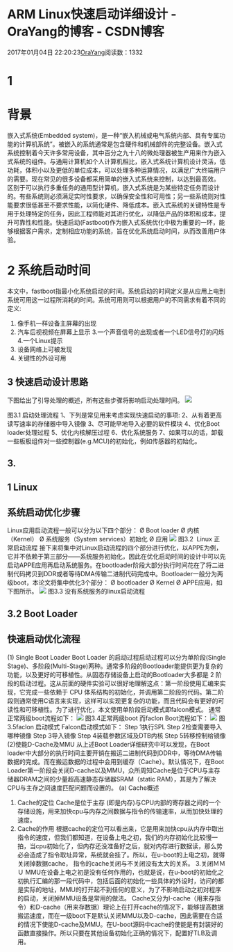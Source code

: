 
# ARM Linux快速启动详细设计 - OraYang的博客 - CSDN博客

2017年01月04日 22:20:23[OraYang](https://me.csdn.net/u010665216)阅读数：1332



# 1
# 背景
嵌入式系统(Embedded system)，是一种“嵌入机械或电气系统内部、具有专属功能的计算机系统”。被嵌入的系统通常是包含硬件和机械部件的完整设备。嵌入式系统控制着今天许多常用设备，其中百分之九十八的微处理器被生产用来作为嵌入式系统的组件。与通用计算机如个人计算机相比，嵌入式系统计算机设计灵活，低功耗，体积小以及更低的单位成本，可以处理多种运算情况，以满足广大终端用户的需要。现在常见的很多设备都采用简单的嵌入式系统来控制，以达到最高效。
区别于可以执行多重任务的通用型计算机，嵌入式系统是为某些特定任务而设计的。有些系统则必须满足实时性要求，以确保安全性和可用性；另一些系统则对性能要求很低甚至不要求性能，以简化硬件、降低成本。嵌入式系统的关键特性是专用于处理特定的任务，因此工程师能对其进行优化，以降低产品的体积和成本，提升可靠性和性能。快速启动(Fastboot)作为嵌入式系统优化中极为重要的一环，能够根据客户需求，定制相应功能的系统，旨在优化系统启动时间，从而改善用户体验。
# 2 系统启动时间
本文中，fastboot指最小化系统启动的时间。系统启动的时间定义是从应用上电到系统可用这一过程所消耗的时间。系统可用则可以根据用户的不同需求有着不同的定义:
1. 像手机一样设备主屏幕的出现
2. 汽车后视视频在屏幕上显示
3.一个声音信号的出现或者一个LED信号灯的闪烁
4.一个Linux提示
5. 设备网络上可被发现
6. 关键性的外设可用

## 3 快速启动设计思路
下图给出了引导处理的概述，所有这些步骤将影响启动处理时间。
![](https://img-blog.csdn.net/20170104222809325?watermark/2/text/aHR0cDovL2Jsb2cuY3Nkbi5uZXQvdTAxMDY2NTIxNg==/font/5a6L5L2T/fontsize/400/fill/I0JBQkFCMA==/dissolve/70/gravity/Center)

图3.1 启动处理流程
1、下列是常见用来考虑实现快速启动的事项:
2、从有着更高读写速率的存储器中导入镜像
3、尽可能早地导入必要的软件模块
4、优化Boot loader处理过程
5、优化内核解压过程
6、优化系统服务
7、如果可以的话，卸载一些板极组件对一些控制器(e.g.MCU)的初始化，例如传感器的初始化。
## 3.
## 1 Linux
## 系统启动优化步骤
Linux应用启动流程一般可以分为以下四个部分：
Ø Boot loader
Ø 内核（Kernel）
Ø 系统服务（System services）初始化
Ø 应用
![](https://img-blog.csdn.net/20170113121921820?watermark/2/text/aHR0cDovL2Jsb2cuY3Nkbi5uZXQvdTAxMDY2NTIxNg==/font/5a6L5L2T/fontsize/400/fill/I0JBQkFCMA==/dissolve/70/gravity/Center)
图3.2  Linux 正常启动流程
接下来将集中对Linux启动流程的四个部分进行优化，以APPE为例，它并不依赖于第三部分——系统服务初始化，因此在优化启动时间的设计中可以先启动APPE应用再启动系统服务。在bootloader阶段大部分执行时间花在了将二进制代码拷贝到DDR或者等待DMA传输二进制代码完成中。Bootloader一般分为两级boot，本论文将集中优化3个部分：
Ø bootloader
Ø Kernel
Ø APPE应用，如下图所示。
![](https://img-blog.csdn.net/20170113122024097?watermark/2/text/aHR0cDovL2Jsb2cuY3Nkbi5uZXQvdTAxMDY2NTIxNg==/font/5a6L5L2T/fontsize/400/fill/I0JBQkFCMA==/dissolve/70/gravity/Center)
图3.3
 没有系统服务的linux启动流程
## 3.2 Boot Loader
## 快速启动优化流程
(1) Single Boot Loader
Boot Loader 的启动过程启动过程可以分为单阶段(Single Stage)、多阶段(Multi-Stage)两种。通常多阶段的Bootloader能提供更为复杂的功能，以及更好的可移植性。从固态存储设备上启动的Bootloader大多都是
 2 阶段的启动过程。这从前面的硬件实验可以很好地理解这点：第一阶段使用汇编来实现，它完成一些依赖于 CPU 体系结构的初始化，并调用第二阶段的代码。第二阶段则通常使用C语言来实现，这样可以实现更复杂的功能，而且代码会有更好的可读性和可移植性。为了进行优化，本文使用单阶段启动模式即falcon模式。
通常正常两级boot流程如下：
![](https://img-blog.csdn.net/20170113122125113?watermark/2/text/aHR0cDovL2Jsb2cuY3Nkbi5uZXQvdTAxMDY2NTIxNg==/font/5a6L5L2T/fontsize/400/fill/I0JBQkFCMA==/dissolve/70/gravity/Center)
图3.4正常两级boot
而faclon Boot流程如下：
![](https://img-blog.csdn.net/20170113122215137?watermark/2/text/aHR0cDovL2Jsb2cuY3Nkbi5uZXQvdTAxMDY2NTIxNg==/font/5a6L5L2T/fontsize/400/fill/I0JBQkFCMA==/dissolve/70/gravity/Center)
图3.5faclon
 启动模式
Falcon启动模式如下：
Step 1执行SPL
Step 2检查需要导入哪种镜像
Step 3导入镜像
Step 4装载参数区域及DTB内核
Step 5转移控制给镜像
(2)使能D-Cache及MMU
从上述Boot Loader详细研究中可以发现，在Boot loader中大部分的执行时间主要开销在搬运二进制代码到DDR中，等待DMA传输数据的完成。而在搬运数据的过程中会用到缓存（Cache）。默认情况下，在Boot Loader第一阶段会关闭D-cache以及MMU，众所周知Cache是位于CPU与主存储器DRAM之间的少量超高速静态存储器SRAM（static
 RAM），其是为了解决CPU与主存之间速度匹配问题而设置的。
(a) Cache概述
1. Cache的定位
Cache是位于主存 (即是内存)与CPU内部的寄存器之间的一个存储设施，用来加快cpu与内存之间数据与指令的传输速率，从而加快处理的速度。
2. Cache的作用
根据cache的定位可以看出来，它是用来加快cpu从内存中取出指令的速度，但我们都知道，在设备上电之初，我们的内存初始化比较慢一拍，当cpu初始化了，但内存还没准备好之后，就对内存进行数据读，那么势必会造成了指令取址异常，系统就会挂了。所以，在u-boot的上电之初，就得关闭掉数据cache，
指令的cache关闭与不关闭没有太大的关系。
3.关闭ＭＭＵ
MMU在设备上电之初是没有任何作用的，也就是说，在u-boot的初始化之初执行汇编的那一段代码中，包括后面的初始化一些具体的外设时，访问的都是实际的地址，MMU的打开起不到任何的意义，为了不影响启动之初对程序的启动，关闭掉MMU设备是常用的做法。
Cache又分为I-cache（用来存指令）和D-cache（用来存数据）理论上在打开cache的情况下，能够提高数据搬运速度，而在一级boot下是默认关闭MMU以及D-cache，因此需要在合适的情况下使能D-cache及MMU。在U-boot源码中cache的使能是有封装好的函数直接操作。所以只要在其他设备初始化正确的情况下，配置好TLB及调用。


